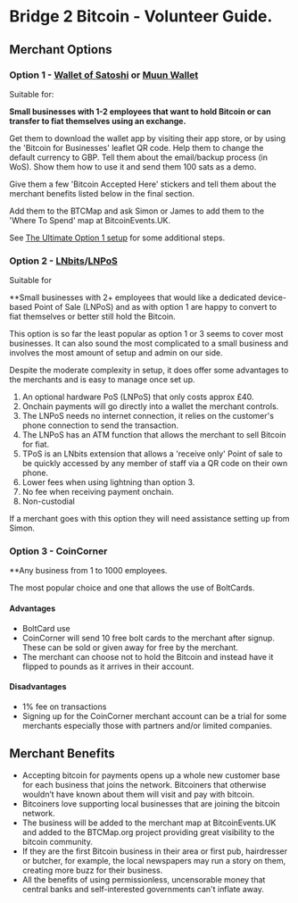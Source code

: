 # Bridge 2 Bitcoin - Volunteer Guide. 

## Merchant Options 

### Option 1 - [Wallet of Satoshi](https://www.walletofsatoshi.com/) or [Muun Wallet](https://muun.com/)

Suitable for:

**Small businesses with 1-2 employees that want to hold Bitcoin or can transfer to fiat themselves using an exchange.** 

Get them to download the wallet app by visiting their app store, or by using the 'Bitcoin for Businesses' leaflet QR code. Help them to change the default currency to GBP. Tell them about the email/backup process (in WoS). Show them how to use it and send them 100 sats as a demo.

Give them a few 'Bitcoin Accepted Here' stickers and tell them about the merchant benefits listed below in the final section.

Add them to the BTCMap and ask Simon or James to add them to the 'Where To Spend' map at BitcoinEvents.UK.

See [The Ultimate Option 1 setup](https://github.com/Hodl-Solo/Bridge2Bitcoin-Volunteers/blob/main/Option1Ultimatesetup.md) for some additional steps.

### Option 2 - [LNbits](https://lnbits.com/)/[LNPoS](https://github.com/lnbits/LNPoS)

Suitable for

**Small businesses with 2+ employees that would like a dedicated device-based Point of Sale (LNPoS) and as with option 1 are happy to convert to fiat themselves or better still hold the Bitcoin.

This option is so far the least popular as option 1 or 3 seems to cover most businesses. It can also sound the most complicated to a small business and involves the most amount of setup and admin on our side.

Despite the moderate complexity in setup, it does offer some advantages to the merchants and is easy to manage once set up.

1. An optional hardware PoS (LNPoS) that only costs approx £40.
2. Onchain payments will go directly into a wallet the merchant controls.
3. The LNPoS needs no internet connection, it relies on the customer's phone connection to send the transaction.
4. The LNPoS has an ATM function that allows the merchant to sell Bitcoin for fiat.
5. TPoS is an LNbits extension that allows a 'receive only' Point of sale to be quickly accessed by any member of staff via a QR code on their own phone.
6. Lower fees when using lightning than option 3.
7. No fee when receiving payment onchain.
8. Non-custodial

If a merchant goes with this option they will need assistance setting up from Simon.


### Option 3 - CoinCorner

**Any business from 1 to 1000 employees.

The most popular choice and one that allows the use of BoltCards.

#### Advantages

- BoltCard use
- CoinCorner will send 10 free bolt cards to the merchant after signup. These can be sold or given away for free by the merchant.
- The merchant can choose not to hold the Bitcoin and instead have it flipped to pounds as it arrives in their account.

#### Disadvantages

- 1% fee on transactions
- Signing up for the CoinCorner merchant account can be a trial for some merchants especially those with partners and/or limited companies.


## Merchant Benefits

- Accepting bitcoin for payments opens up a whole new customer base for each business that joins the network. Bitcoiners that otherwise wouldn’t have known about them will visit and pay with bitcoin.
- Bitcoiners love supporting local businesses that are joining the bitcoin network.
- The business will be added to the merchant map at BitcoinEvents.UK and added to the BTCMap.org project providing great visibility to the bitcoin community.
- If they are the first Bitcoin business in their area or first pub, hairdresser or butcher, for example, the local newspapers may run a story on them, creating more buzz for their business.
- All the benefits of using permissionless, uncensorable money that central banks and self-interested governments can't inflate away.
